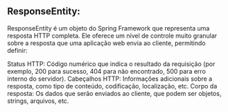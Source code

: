 ## ResponseEntity:

ResponseEntity é um objeto do Spring Framework que representa uma resposta HTTP completa. Ele oferece um nível de controle muito granular sobre a resposta que uma aplicação web envia ao cliente, permitindo definir:

Status HTTP: Código numérico que indica o resultado da requisição (por exemplo, 200 para sucesso, 404 para não encontrado, 500 para erro interno do servidor).
Cabeçalhos HTTP: Informações adicionais sobre a resposta, como tipo de conteúdo, codificação, localização, etc.
Corpo da resposta: Os dados que serão enviados ao cliente, que podem ser objetos, strings, arquivos, etc.